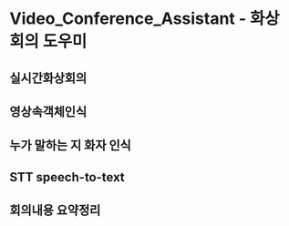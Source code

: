 # Video_Conference_Assistant - 화상 회의 도우미


## 실시간화상회의
## 영상속객체인식
## 누가 말하는 지 화자 인식
## STT speech-to-text
## 회의내용 요약정리
